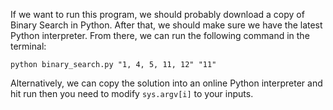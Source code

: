 If we want to run this program, we should probably download a copy of Binary Search in Python.
After that, we should make sure we have the latest Python interpreter.
From there, we can run the following command in the terminal:

`python binary_search.py "1, 4, 5, 11, 12" "11"`

Alternatively, we can copy the solution into an online Python interpreter and hit run then you need to modify `sys.argv[i]` to your inputs.
